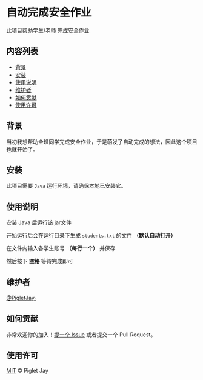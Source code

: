 # 自动完成安全作业

此项目帮助学生/老师 完成安全作业

## 内容列表

- [背景](#背景)
- [安装](#安装)
- [使用说明](#使用说明)
- [维护者](#维护者)
- [如何贡献](#如何贡献)
- [使用许可](#使用许可)

## 背景

当初我想帮助全班同学完成安全作业，于是萌发了自动完成的想法，因此这个项目也就开始了。

## 安装

此项目需要 `Java` 运行环境，请确保本地已安装它。

## 使用说明

安装 Java 后运行该 jar文件

开始运行后会在运行目录下生成 `students.txt` 的文件 **（默认自动打开）**

在文件内输入各学生账号 **（每行一个）** 并保存

然后按下 **空格** 等待完成即可

## 维护者

[@PigletJay](https://github.com/PigletJay)。

## 如何贡献

非常欢迎你的加入！[提一个 Issue](https://github.com/PigletJay/AutoCompleteSafeHomework/issues/new) 或者提交一个 Pull Request。

## 使用许可

[MIT](LICENSE) © Piglet Jay